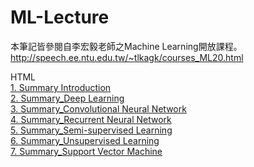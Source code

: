 # ML-Lecture
本筆記皆參閱自李宏毅老師之Machine Learning開放課程。  
http://speech.ee.ntu.edu.tw/~tlkagk/courses_ML20.html  
  
HTML  
[1. Summary Introduction](https://abner0627.github.io/ML-Lecture/Summary/HTML/Summary_Introduction.html)  
[2. Summary_Deep Learning](https://abner0627.github.io/ML-Lecture/Summary/HTML/Summary_Deep%20Learning.html)  
[3. Summary_Convolutional Neural Network](https://abner0627.github.io/ML-Lecture/Summary/HTML/Summary_Convolutional%20Neural%20Network.html)  
[4. Summary_Recurrent Neural Network](https://abner0627.github.io/ML-Lecture/Summary/HTML/Summary_Recurrent%20Neural%20Network.html)  
[5. Summary_Semi-supervised Learning](https://abner0627.github.io/ML-Lecture/Summary/HTML/Summary_Semi-supervised%20Learning.html)  
[6. Summary_Unsupervised Learning](https://abner0627.github.io/ML-Lecture/Summary/HTML/Summary_Unsupervised%20Learning.html)  
[7. Summary_Support Vector Machine](https://Abner0627.github.io/ML-Lecture/Summary/HTML/Summary_Support%20Vector%20Machine.html)  
